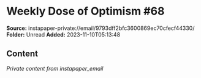 # Weekly Dose of Optimism #68

**Source:** instapaper-private://email/9793dff2bfc3600869ec70cfecf44330/
**Folder:** Unread
**Added:** 2023-11-10T05:13:48




## Content
*Private content from instapaper_email*
